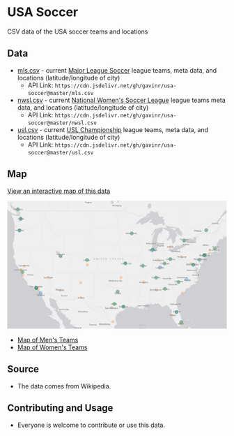 # USA Soccer
CSV data of the USA soccer teams and locations

## Data

* [mls.csv](https://github.com/gavinr/usa-soccer/blob/master/mls.csv) - current [Major League Soccer](https://en.wikipedia.org/wiki/Major_League_Soccer#Teams) league teams, meta data, and locations (latitude/longitude of city)
  * API Link: `https://cdn.jsdelivr.net/gh/gavinr/usa-soccer@master/mls.csv`
* [nwsl.csv](https://github.com/gavinr/usa-soccer/blob/master/nwsl.csv) - current [National Women's Soccer League](https://en.wikipedia.org/wiki/National_Women%27s_Soccer_League#Teams) league teams meta data, and locations (latitude/longitude of city)
  * API Link: `https://cdn.jsdelivr.net/gh/gavinr/usa-soccer@master/nwsl.csv`
* [usl.csv](https://github.com/gavinr/usa-soccer/blob/master/usl.csv) - current [USL Championship](https://en.wikipedia.org/wiki/USL_Championship#Clubs) league teams, meta data, and locations (latitude/longitude of city)
  * API Link: `https://cdn.jsdelivr.net/gh/gavinr/usa-soccer@master/usl.csv`

## Map

[View an interactive map of this data](https://arcg.is/10yuXW)

[![screenshot](https://github.com/gavinr/usa-soccer/raw/master/map.png)](https://arcg.is/10yuXW)

- [Map of Men's Teams](https://arcg.is/18zeHG)
- [Map of Women's Teams](https://arcg.is/DTKbz)

## Source

 * The data comes from Wikipedia.

## Contributing and Usage

 * Everyone is welcome to contribute or use this data.
